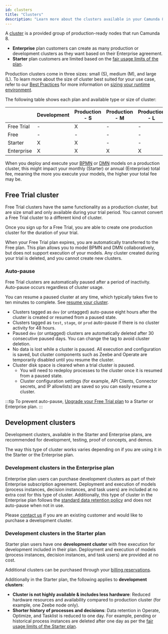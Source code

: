 ```yaml
---
id: clusters
title: "Clusters"
description: "Learn more about the clusters available in your Camunda 8 plan."
---
```


A [cluster](../../guides/create-cluster.md) is a provided group of production-ready nodes that run Camunda 8.

- **Enterprise** plan customers can create as many production or development clusters as they want based on their Enterprise agreement.
- **Starter** plan customers are limited based on the [fair usage limits of the plan](https://camunda.com/legal/fair-usage-limits-for-starter-plan/).

Production clusters come in three sizes: small (S), medium (M), and large (L). To learn more about the size of cluster best suited for your use case, refer to our [Best Practices](/components/best-practices/best-practices-overview.md) for more information on [sizing your runtime environment](/components/best-practices/architecture/sizing-your-environment.md#sizing-your-runtime-environment).

The following table shows each plan and available type or size of cluster:

|            | Development | Production - S | Production - M | Production - L |
| ---------- | ----------- | -------------- | -------------- | -------------- |
| Free Trial | \-          | X              | \-             | \-             |
| Free       | \-          | \-             | \-             | \-             |
| Starter    | X           | X              | \-             | \-             |
| Enterprise | X           | X              | X              | X              |

When you deploy and execute your [BPMN](/components/modeler/bpmn/bpmn.md) or [DMN](/components/modeler/dmn/dmn.md) models on a production cluster, this might impact your monthly (Starter) or annual (Enterprise) total fee, meaning the more you execute your models, the higher your total fee may be.

## Free Trial cluster

Free Trial clusters have the same functionality as a production cluster, but are size small and only available during your trial period. You cannot convert a Free Trial cluster to a different kind of cluster.

Once you sign up for a Free Trial, you are able to create one production cluster for the duration of your trial.

When your Free Trial plan expires, you are automatically transferred to the Free plan. This plan allows you to model BPMN and DMN collaboratively, but does not support execution of your models. Any cluster created during your trial is deleted, and you cannot create new clusters.

### Auto-pause

Free Trial clusters are automatically paused after a period of inactivity. Auto-pause occurs regardless of cluster usage.

You can resume a paused cluster at any time, which typically takes five to ten minutes to complete. See [resume your cluster](/components/console/manage-clusters/resume-cluster.md).

- Clusters tagged as `dev` (or untagged) auto-pause eight hours after the cluster is created or resumed from a paused state.
- Clusters tagged as `test`, `stage`, or `prod` auto-pause if there is no cluster activity for 48 hours.
- Paused `dev` (or untagged) clusters are automatically deleted after 30 consecutive paused days. You can change the tag to avoid cluster deletion.
- No data is lost while a cluster is paused. All execution and configuration is saved, but cluster components such as Zeebe and Operate are temporarily disabled until you resume the cluster.
- Cluster disk space is cleared when a trial cluster is paused.
  - You will need to redeploy processes to the cluster once it is resumed from a paused state.
  - Cluster configuration settings (for example, API Clients, Connector secrets, and IP allowlists) are saved so you can easily resume a cluster.

:::tip
To prevent auto-pause, [Upgrade your Free Trial plan](https://camunda.com/pricing/) to a Starter or Enterprise plan.
:::

## Development clusters

Development clusters, available in the Starter and Enterprise plans, are recommended for development, testing, proof of concepts, and demos.

The way this type of cluster works varies depending on if you are using it in the Starter or the Enterprise plan.

### Development clusters in the Enterprise plan

Enterprise plan users can purchase development clusters as part of their Enterprise subscription agreement. Deployment and execution of models (process instances, decision instances, and task users) are included at no extra cost for this type of cluster. Additionally, this type of cluster in the Enterprise plan follows the [standard data retention policy](/docs/components/concepts/data-retention.md) and does not auto-pause when not in use.

Please [contact us](https://camunda.com/reference/contact.md) if you are an existing customer and would like to purchase a development cluster.

### Development clusters in the Starter plan

Starter plan users have one **development cluster** with free execution for development included in their plan. Deployment and execution of models (process instances, decision instances, and task users) are provided at no cost.

Additional clusters can be purchased through your [billing reservations](/components/console/manage-plan/update-billing-reservations.md).

Additionally in the Starter plan, the following applies to **development clusters**:

- **Cluster is not highly available & includes less hardware**: Reduced hardware resources and availability compared to production cluster (for example, one Zeebe node only).
- **Shorter history of processes and decisions**: Data retention in Operate, Optimize, and Tasklist is reduced to one day. For example, pending or historical process instances are deleted after one day as per the [fair usage limits of the Starter plan](https://camunda.com/legal/fair-usage-limits-for-starter-plan/).
